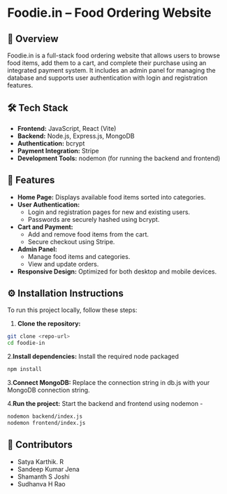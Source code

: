 #  **Foodie.in – Food Ordering Website**

## 🚀 **Overview**
Foodie.in is a full-stack food ordering website that allows users to browse food items, add them to a cart, and complete their purchase using an integrated payment system. It includes an admin panel for managing the database and supports user authentication with login and registration features.

## 🛠️ **Tech Stack**
- **Frontend:** JavaScript, React (Vite)
- **Backend:** Node.js, Express.js, MongoDB
- **Authentication:** bcrypt
- **Payment Integration:** Stripe
- **Development Tools:** nodemon (for running the backend and frontend)

## 🌟 **Features**
- **Home Page:** Displays available food items sorted into categories.  
- **User Authentication:**  
  - Login and registration pages for new and existing users.  
  - Passwords are securely hashed using bcrypt.  
- **Cart and Payment:**  
  - Add and remove food items from the cart.  
  - Secure checkout using Stripe.  
- **Admin Panel:**  
  - Manage food items and categories.  
  - View and update orders.  
- **Responsive Design:** Optimized for both desktop and mobile devices.

## ⚙️ **Installation Instructions**
To run this project locally, follow these steps:

1. **Clone the repository:**
```bash
git clone <repo-url>
cd foodie-in
```

2.**Install dependencies:** Install the required node packaged
```bash
npm install
```
3.**Connect MongoDB:** Replace the connection string in db.js with your MongoDB connection string.

4.**Run the project:** Start the backend and frontend using nodemon - 
```bash
nodemon backend/index.js  
nodemon frontend/index.js  
```

## 👥 **Contributors**
- Satya Karthik. R
- Sandeep Kumar Jena
- Shamanth S Joshi
- Sudhanva H Rao

